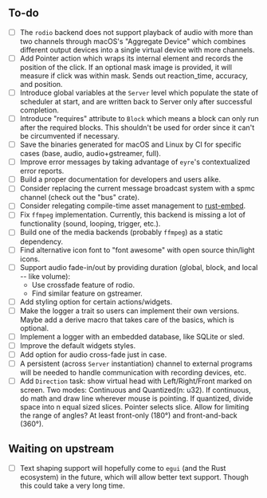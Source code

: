 ## To-do

- [ ] The `rodio` backend does not support playback of audio with more than two channels through macOS's "Aggregate Device" which combines different output devices into a single virtual device with more channels.
- [ ] Add Pointer action which wraps its internal element and records the position of the click. If an optional mask image is provided, it will measure if click was within mask. Sends out reaction_time, accuracy, and position.
- [ ] Introduce global variables at the `Server` level which populate the state of scheduler at start, and are written back to Server only after successful completion.
- [ ] Introduce "requires" attribute to `Block` which means a block can only run after the required blocks. This shouldn't be used for order since it can't be circumvented if necessary.
- [ ] Save the binaries generated for macOS and Linux by CI for specific cases (base, audio, audio+gstreamer, full).
- [ ] Improve error messages by taking advantage of `eyre`'s contextualized error reports.
- [ ] Build a proper documentation for developers and users alike.
- [ ] Consider replacing the current message broadcast system with a spmc channel (check out the "bus" crate).
- [ ] Consider relegating compile-time asset management to [rust-embed](https://github.com/pyrossh/rust-embed).
- [ ] Fix `ffmpeg` implementation. Currently, this backend is missing a lot of functionality (sound, looping, trigger, etc.).
- [ ] Build one of the media backends (probably `ffmpeg`) as a static dependency.
- [ ] Find alternative icon font to "font awesome" with open source thin/light icons. 
- [ ] Support audio fade-in/out by providing duration (global, block, and local -- like volume):
    - Use crossfade feature of rodio.
    - Find similar feature on gstreamer.
- [ ] Add styling option for certain actions/widgets.
- [ ] Make the logger a trait so users can implement their own versions. Maybe add a derive macro that takes care of the basics, which is optional.
- [ ] Implement a logger with an embedded database, like SQLite or sled.
- [ ] Improve the default widgets styles.
- [ ] Add option for audio cross-fade just in case.
- [ ] A persistent (across `Server` instantiation) channel to external programs will be needed to handle communication with recording devices, etc.
- [ ] Add `Direction` task: show virtual head with Left/Right/Front marked on screen. Two modes: Continuous and Quantized(n: u32). If continuous, do math and draw line wherever mouse is pointing. If quantized, divide space into n equal sized slices. Pointer selects slice. Allow for limiting the range of angles? At least front-only (180°) and front-and-back (360°).

## Waiting on upstream

- [ ] Text shaping support will hopefully come to `egui` (and the Rust ecosystem) in the future, which will allow better text support. Though this could take a very long time.
